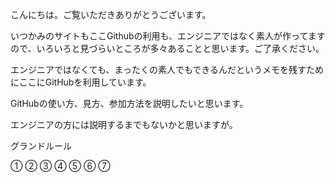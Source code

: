 こんにちは。ご覧いただきありがとうございます。

いつかみのサイトもここGithubの利用も、エンジニアではなく素人が作ってますので、いろいろと見づらいところが多々あることと思います。ご了承ください。

エンジニアではなくても、まったくの素人でもできるんだというメモを残すためにここにGitHubを利用しています。

GitHubの使い方、見方、参加方法を説明したいと思います。

エンジニアの方には説明するまでもないかと思いますが。

グランドルール

①
②
③
④
⑤
⑥
⑦
